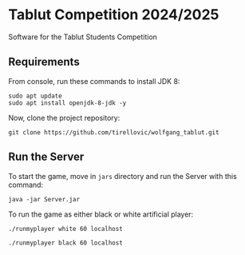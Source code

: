 # Tablut Competition 2024/2025
Software for the Tablut Students Competition

## Requirements

From console, run these commands to install JDK 8:

```
sudo apt update
sudo apt install openjdk-8-jdk -y
```

Now, clone the project repository:

```
git clone https://github.com/tirellovic/wolfgang_tablut.git
```

## Run the Server

To start the game, move in `jars` directory and run the Server with this command:
```
java -jar Server.jar
```

To run the game as either black or white artificial player:

```
./runmyplayer white 60 localhost
```
```
./runmyplayer black 60 localhost
```
